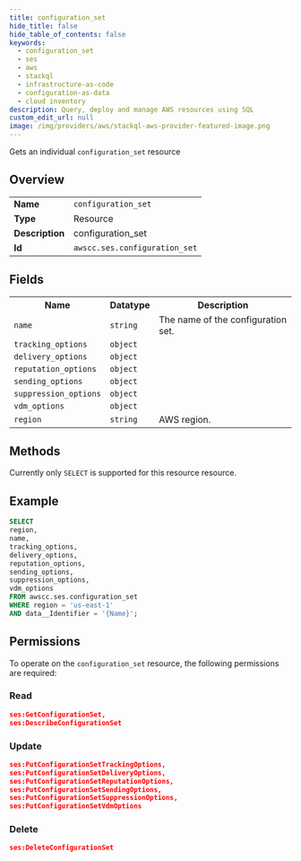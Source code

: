 ```yaml
---
title: configuration_set
hide_title: false
hide_table_of_contents: false
keywords:
  - configuration_set
  - ses
  - aws
  - stackql
  - infrastructure-as-code
  - configuration-as-data
  - cloud inventory
description: Query, deploy and manage AWS resources using SQL
custom_edit_url: null
image: /img/providers/aws/stackql-aws-provider-featured-image.png
---
```

Gets an individual <code>configuration_set</code> resource

## Overview
<table><tbody>
<tr><td><b>Name</b></td><td><code>configuration_set</code></td></tr>
<tr><td><b>Type</b></td><td>Resource</td></tr>
<tr><td><b>Description</b></td><td>configuration_set</td></tr>
<tr><td><b>Id</b></td><td><code>awscc.ses.configuration_set</code></td></tr>
</tbody></table>

## Fields
<table><tbody>
<tr><th>Name</th><th>Datatype</th><th>Description</th></tr>
<tr><td><code>name</code></td><td><code>string</code></td><td>The name of the configuration set.</td></tr>
<tr><td><code>tracking_options</code></td><td><code>object</code></td><td></td></tr>
<tr><td><code>delivery_options</code></td><td><code>object</code></td><td></td></tr>
<tr><td><code>reputation_options</code></td><td><code>object</code></td><td></td></tr>
<tr><td><code>sending_options</code></td><td><code>object</code></td><td></td></tr>
<tr><td><code>suppression_options</code></td><td><code>object</code></td><td></td></tr>
<tr><td><code>vdm_options</code></td><td><code>object</code></td><td></td></tr>
<tr><td><code>region</code></td><td><code>string</code></td><td>AWS region.</td></tr>

</tbody></table>

## Methods
Currently only <code>SELECT</code> is supported for this resource resource.

## Example
```sql
SELECT
region,
name,
tracking_options,
delivery_options,
reputation_options,
sending_options,
suppression_options,
vdm_options
FROM awscc.ses.configuration_set
WHERE region = 'us-east-1'
AND data__Identifier = '{Name}';
```

## Permissions

To operate on the <code>configuration_set</code> resource, the following permissions are required:

### Read
```json
ses:GetConfigurationSet,
ses:DescribeConfigurationSet
```

### Update
```json
ses:PutConfigurationSetTrackingOptions,
ses:PutConfigurationSetDeliveryOptions,
ses:PutConfigurationSetReputationOptions,
ses:PutConfigurationSetSendingOptions,
ses:PutConfigurationSetSuppressionOptions,
ses:PutConfigurationSetVdmOptions
```

### Delete
```json
ses:DeleteConfigurationSet
```

